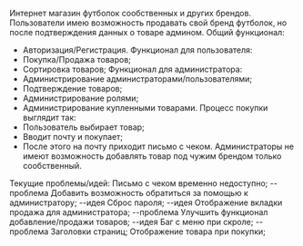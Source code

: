 Интернет магазин футболок сообственных и других брендов. Пользователи имею возможность продавать свой бренд футболок, но после подтверждения данных о товаре админом.
Общий функционал:
* Авторизация/Регистрация.
Функционал для пользователя:
* Покупка/Продажа товаров;
* Сортировка товаров;
Функционал для администратора:
* Администрирование администраторами/пользователями;
* Подтверждение товаров;
* Администрирование ролями;
* Администрирование купленными товарами.
Процесс покупки выглядит так: 
* Пользователь выбирает товар;
* Вводит почту и покупает;
* После этого на почту приходит письмо с чеком.
Администраторы не имеют возможность добавлять товар под чужим брендом только сообственный.

Текущие проблемы/идей:
  Письмо с чеком временно недоступно; --проблема
  Добавить возможность обратиться за помощью к администратору; --идея
  Сброс пароля; --идея
  Отображение вкладки продажа для администратора; --проблема
  Улучшить функционал добавление/продажи товаров; --идея
  Баг с меню при скроле; -- проблема
  Заголовки страниц;
  Отображение товара при покупки;
